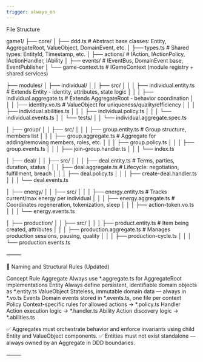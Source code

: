 ```yaml
---
trigger: always_on
---
```


File Structure

game1/
├── core/
│   ├── ddd.ts                      # Abstract base classes: Entity, AggregateRoot, ValueObject, DomainEvent, etc.
│   ├── types.ts                    # Shared types: EntityId, Timestamp, etc.
│   ├── actions/                    # IAction, IActionPolicy, IActionHandler, IAbility
│   ├── events/                     # IEventBus, DomainEvent base, EventPublisher
│   └── game-context.ts             # IGameContext (module registry + shared services)

├── modules/
│   ├── individual/
│   │   ├── src/
│   │   │   ├── individual.entity.ts         # Extends Entity - identity, attributes, state logic
│   │   │   ├── individual.aggregate.ts      # Extends AggregateRoot - behavior coordination
│   │   │   ├── identity.vo.ts               # ValueObject for uniqueness/quality/efficiency
│   │   │   ├── individual.abilities.ts
│   │   │   ├── individual.policy.ts
│   │   │   └── individual.events.ts
│   │   └── tests/
│   │       └── individual.aggregate.spec.ts

│   ├── group/
│   │   ├── src/
│   │   │   ├── group.entity.ts              # Group structure, members list
│   │   │   ├── group.aggregate.ts           # Aggregate for adding/removing members, roles, etc.
│   │   │   ├── group.policy.ts
│   │   │   ├── group.events.ts
│   │   │   ├── join-group.handler.ts
│   │   │   └── index.ts

│   ├── deal/
│   │   ├── src/
│   │   │   ├── deal.entity.ts               # Terms, parties, duration, status
│   │   │   ├── deal.aggregate.ts            # Lifecycle: negotiation, fulfillment, breach
│   │   │   ├── deal.policy.ts
│   │   │   ├── create-deal.handler.ts
│   │   │   └── deal.events.ts

│   ├── energy/
│   │   ├── src/
│   │   │   ├── energy.entity.ts             # Tracks current/max energy per individual
│   │   │   ├── energy.aggregate.ts          # Coordinates regeneration, tokenization, sleep
│   │   │   ├── action-token.vo.ts
│   │   │   └── energy.events.ts

│   ├── production/
│   │   ├── src/
│   │   │   ├── product.entity.ts            # Item being created, attributes
│   │   │   ├── production.aggregate.ts      # Manages production sessions, pausing, quality
│   │   │   ├── production-cycle.ts
│   │   │   └── production.events.ts


⸻

📘 Naming and Structural Rules (Updated)

Concept	Rule
Aggregate	Always use *.aggregate.ts for AggregateRoot implementations
Entity	Always define persistent, identifiable domain objects as *.entity.ts
ValueObject	Stateless, immutable domain data — always in *.vo.ts
Events	Domain events stored in *.events.ts, one file per context
Policy	Context-specific rules for allowed actions → *.policy.ts
Handler	Action execution logic → *.handler.ts
Ability	Action discovery logic → *.abilities.ts

✅ Aggregates must orchestrate behavior and enforce invariants using child Entity and ValueObject components.
✅ Entities must not exist standalone — always owned by an Aggregate in DDD boundaries.

⸻